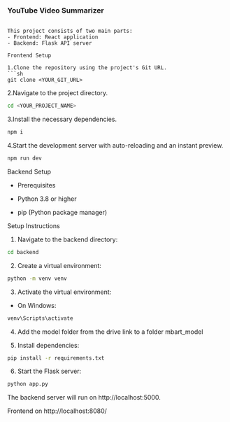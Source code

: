 ### YouTube Video Summarizer
```

This project consists of two main parts:
- Frontend: React application 
- Backend: Flask API server

Frontend Setup

1.Clone the repository using the project's Git URL.
```sh
git clone <YOUR_GIT_URL>
```

2.Navigate to the project directory.
```sh
cd <YOUR_PROJECT_NAME>
```

3.Install the necessary dependencies.
```sh
npm i
```

4.Start the development server with auto-reloading and an instant preview.
```sh
npm run dev
```

Backend Setup

- Prerequisites

- Python 3.8 or higher
- pip (Python package manager)

Setup Instructions

1. Navigate to the backend directory:
```sh
cd backend
```

2. Create a virtual environment:
```sh
python -m venv venv
```

3. Activate the virtual environment:
- On Windows:
```sh
venv\Scripts\activate
```

4. Add the model folder from the drive link to a folder mbart_model

5. Install dependencies:
```sh
pip install -r requirements.txt
```

6. Start the Flask server:
```sh
python app.py
```

The backend server will run on http://localhost:5000.

Frontend on http://localhost:8080/
